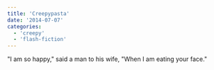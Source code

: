 ```yaml
---
title: 'Creepypasta'
date: '2014-07-07'
categories:
  - 'creepy'
  - 'flash-fiction'
---
```


"I am so happy," said a man to his wife, "When I am eating your face."

